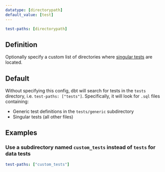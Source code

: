 ```yaml
---
datatype: [directorypath]
default_value: [test]
---
```


<File name='dbt_project.yml'>

```yml
test-paths: [directorypath]
```

</File>

## Definition

Optionally specify a custom list of directories where [singular tests](/docs/build/tests) are located.


## Default
Without specifying this config, dbt will search for tests in the `tests` directory, i.e. `test-paths: ["tests"]`. Specifically, it will look for `.sql` files containing:
- Generic test definitions in the `tests/generic` subdirectory
- Singular tests (all other files)

## Examples
### Use a subdirectory named `custom_tests` instead of `tests` for data tests

<File name='dbt_project.yml'>

```yml
test-paths: ["custom_tests"]
```

</File>
